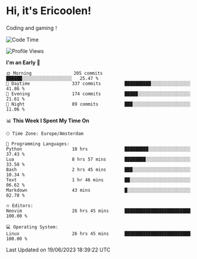# Hi, it's Ericoolen!
Coding and gaming！

<!--START_SECTION:waka-->
![Code Time](http://img.shields.io/badge/Code%20Time-865%20hrs%2047%20mins-blue)

![Profile Views](http://img.shields.io/badge/Profile%20Views-1-blue)

**I'm an Early 🐤** 

```text
🌞 Morning                205 commits         ██████░░░░░░░░░░░░░░░░░░░   25.47 % 
🌆 Daytime                337 commits         ██████████░░░░░░░░░░░░░░░   41.86 % 
🌃 Evening                174 commits         █████░░░░░░░░░░░░░░░░░░░░   21.61 % 
🌙 Night                  89 commits          ███░░░░░░░░░░░░░░░░░░░░░░   11.06 % 
```


📊 **This Week I Spent My Time On** 

```text
🕑︎ Time Zone: Europe/Amsterdam

💬 Programming Languages: 
Python                   10 hrs              █████████░░░░░░░░░░░░░░░░   37.43 % 
Lua                      8 hrs 57 mins       ████████░░░░░░░░░░░░░░░░░   33.50 % 
Bash                     2 hrs 45 mins       ███░░░░░░░░░░░░░░░░░░░░░░   10.34 % 
Text                     1 hr 46 mins        ██░░░░░░░░░░░░░░░░░░░░░░░   06.62 % 
Markdown                 43 mins             █░░░░░░░░░░░░░░░░░░░░░░░░   02.70 % 

🔥 Editors: 
Neovim                   26 hrs 45 mins      █████████████████████████   100.00 % 

💻 Operating System: 
Linux                    26 hrs 45 mins      █████████████████████████   100.00 % 
```


 Last Updated on 19/06/2023 18:39:22 UTC
<!--END_SECTION:waka-->

